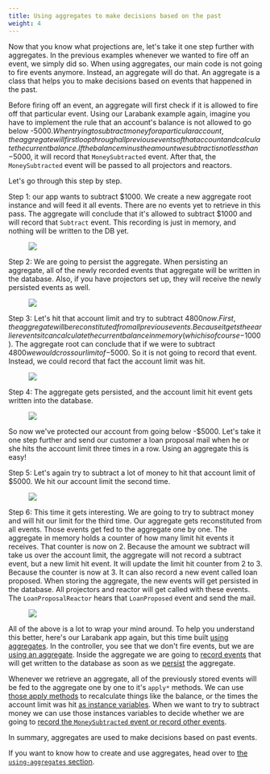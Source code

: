 ```yaml
---
title: Using aggregates to make decisions based on the past
weight: 4
---
```


Now that you know what projections are, let's take it one step further with aggregates. In the previous examples whenever we wanted to fire off an event, we simply did so. When using aggregates, our main code is not going to fire events anymore. Instead, an aggregate will do that. An aggregate is a class that helps you to make decisions based on events that happened in the past.

Before firing off an event, an aggregate will first check if it is allowed to fire off that particular event. Using our Larabank example again, imagine you have to implement the rule that an account's balance is not allowed to go below -$5000. When trying to subtract money for a particular account, the aggregate will first loop through all previous events of that account and calculate the current balance. If the balance minus the amount we subtract is not less than -$5000, it will record that `MoneySubtracted` event. After that, the `MoneySubtracted` event will be passed to all projectors and reactors.

Let's go through this step by step.

Step 1: our app wants to subtract $1000. We create a new aggregate root instance and will feed it all events. There are no events yet to retrieve in this pass. The aggregate will conclude that it's allowed to subtract $1000 and will record that `Subtract` event. This recording is just in memory, and nothing will be written to the DB yet.

<figure class="scheme">
    <img class="scheme_figure" src="../../images/aggregate-01.svg">
</figure>

Step 2: We are going to persist the aggregate. When persisting an aggregate, all of the newly recorded events that aggregate will be written in the database. Also, if you have projectors set up, they will receive the newly persisted events as well.

<figure class="scheme">
    <img class="scheme_figure" src="../../images/aggregate-02.svg">
</figure>

Step 3: Let's hit that account limit and try to subtract $4800 now. First, the aggregate will be reconstituted from all previous events. Because it gets the earlier events it can calculate the current balance in memory (which is of course -$1000). The aggregate root can conclude that if we were to subtract $4800 we would cross our limit of -$5000. So it is not going to record that event. Instead, we could record that fact the account limit was hit.

<figure class="scheme">
    <img class="scheme_figure" src="../../images/aggregate-03.svg">
</figure>

Step 4: The aggregate gets persisted, and the account limit hit event gets written into the database.

<figure class="scheme">
    <img class="scheme_figure" src="../../images/aggregate-04.svg">
</figure>

So now we've protected our account from going below -\$5000. Let's take it one step further and send our customer a loan proposal mail when he or she hits the account limit three times in a row. Using an aggregate this is easy!

Step 5: Let's again try to subtract a lot of money to hit that account limit of \$5000. We hit our account limit the second time.

<figure class="scheme">
    <img class="scheme_figure" src="../../images/aggregate-05.svg">
</figure>

Step 6: This time it gets interesting. We are going to try to subtract money and will hit our limit for the third time. Our aggregate gets reconstituted from all events. Those events get fed to the aggregate one by one. The aggregate in memory holds a counter of how many limit hit events it receives. That counter is now on 2. Because the amount we subtract will take us over the account limit, the aggregate will not record a subtract event, but a new limit hit event. It will update the limit hit counter from 2 to 3. Because the counter is now at 3. It can also record a new event called loan proposed. When storing the aggregate, the new events will get persisted in the database. All projectors and reactor will get called with these events. The `LoanProposalReactor` hears that `LoanProposed` event and send the mail.

<figure class="scheme">
    <img class="scheme_figure" src="../../images/aggregate-06.svg">
</figure>

All of the above is a lot to wrap your mind around. To help you understand this better, here's our Larabank app again, but this time built [using aggregates](https://github.com/spatie/larabank-aggregates). In the controller, you see that we don't fire events, but we are [using an aggregate](https://github.com/spatie/larabank-aggregates/blob/cc9c85fb6569aa9259fe7f9bdd5ee23ec92b0c66/app/Http/Controllers/AccountsController.php#L21-L52). Inside the aggregate we are going to [record events](https://github.com/spatie/larabank-aggregates/blob/cc9c85fb6569aa9259fe7f9bdd5ee23ec92b0c66/app/Domain/Account/AccountAggregateRoot.php#L34) that will get written to the database as soon as we [persist](https://github.com/spatie/larabank-aggregates/blob/cc9c85fb6569aa9259fe7f9bdd5ee23ec92b0c66/app/Http/Controllers/AccountsController.php#L40) the aggregate.

Whenever we retrieve an aggregate, all of the previously stored events will be fed to the aggregate one by one to it's `apply*` methods. We can use [those apply methods](https://github.com/spatie/larabank-aggregates/blob/cc9c85fb6569aa9259fe7f9bdd5ee23ec92b0c66/app/Domain/Account/AccountAggregateRoot.php#L39-L46) to recalculate things like the balance, or the times the account limit was hit [as instance variables](https://github.com/spatie/larabank-aggregates/blob/cc9c85fb6569aa9259fe7f9bdd5ee23ec92b0c66/app/Domain/Account/AccountAggregateRoot.php#L79-L82). When we want to try to subtract money we can use those instances variables to decide whether we are going to [record the `MoneySubtracted` event or record other events](https://github.com/spatie/larabank-aggregates/blob/cc9c85fb6569aa9259fe7f9bdd5ee23ec92b0c66/app/Domain/Account/AccountAggregateRoot.php#L50-L62).

In summary, aggregates are used to make decisions based on past events.

If you want to know how to create and use aggregates, head over to [the `using-aggregates` section](/laravel-event-sourcing/v1/using-aggregates/writing-your-first-aggregate).
